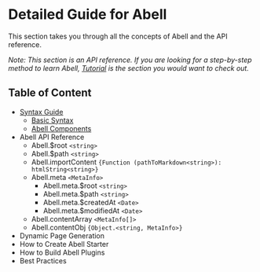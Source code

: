 # Detailed Guide for Abell

This section takes you through all the concepts of Abell and the API reference.

*Note: This section is an API reference. If you are looking for a step-by-step method to learn Abell, [Tutorial]({{Abell.$root}}/tutorial/create-portfolio) is the section you would want to check out.*


## Table of Content

- [Syntax Guide](#syntax-guide)
  - [Basic Syntax](#basic-syntax)
  - [Abell Components](#abell-components)
- Abell API Reference
  - Abell.$root `<string>`
  - Abell.$path `<string>`
  - Abell.importContent `{Function (pathToMarkdown<string>): htmlString<string>}`
  - Abell.meta `<MetaInfo>`
    - Abell.meta.$root `<string>`
    - Abell.meta.$path `<string>`
    - Abell.meta.$createdAt `<Date>`
    - Abell.meta.$modifiedAt `<Date>`
  - Abell.contentArray `<MetaInfo[]>`
  - Abell.contentObj `{Object.<string, MetaInfo>}`
- Dynamic Page Generation
- How to Create Abell Starter
- How to Build Abell Plugins
- Best Practices
